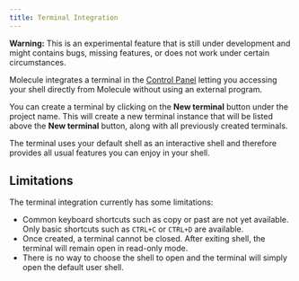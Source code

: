 ```yaml
---
title: Terminal Integration
---
```


**Warning:** This is an experimental feature that is still under development and
might contains bugs, missing features, or does not work under certain circumstances.

Molecule integrates a terminal in the [Control Panel](getting-started-using-a-plan.md)
letting you accessing your shell directly from Molecule without using an external program.

You can create a terminal by clicking on the **New terminal** button under the project name.
This will create a new terminal instance that will be listed above the **New terminal** button,
along with all previously created terminals.

The terminal uses your default shell as an interactive shell and therefore provides all
usual features you can enjoy in your shell.

Limitations
-----------

The terminal integration currently has some limitations:

- Common keyboard shortcuts such as copy or past are not yet available. Only basic shortcuts
such as `CTRL+C` or `CTRL+D` are available.
- Once created, a terminal cannot be closed. After exiting shell, the terminal will
remain open in read-only mode.
- There is no way to choose the shell to open and the terminal will simply open the default
user shell.
